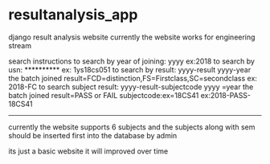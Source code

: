 # resultanalysis_app
 django result analysis website
 currently the website works for engineering stream
 
 search instructions 
 to search by year of joining:
 yyyy ex:2018
 to search by usn:
 ********** ex: 1ys18cs051
 to search by result:
 yyyy-result
 yyyy-year the batch joined
 result=FCD=distinction,FS=Firstclass,SC=secondclass
 ex: 2018-FC
 to search subject result:
 yyyy-result-subjectcode
 yyyy =year the batch joined
 result=PASS or FAIL
 subjectcode:ex=18CS41
 ex:2018-PASS-18CS41
 ************************************************
 currently the website supports 6 subjects and the subjects along with sem should be inserted first into the database by admin
 
 
 its just a basic website it will improved over time
 
                 
 
